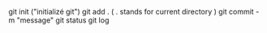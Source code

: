 git init ("initializé git")
git add . ( . stands for current directory )
git commit -m "message"
git status
git log
